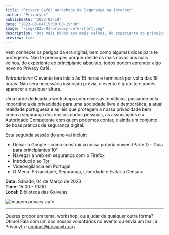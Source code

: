 ```yaml
---
title: "Privacy Café: Workshops de Segurança na Internet"
author: "PrivacyLx"
publishdate: "2023-02-19"
date: "2023-03-04T15:00:00-19:00"
image: "/img/2023-01-privacy-cafe-short.png"
description: "Dos mais novos aos mais velhos, do experiente ao principiante absoluto, todos podem aprender algo novo no Privacy Café. Traz o teu portátil, smartphone ou tablet e deixa os voluntários ajudarem-te a proteger os teus dados pessoais e dispositivos."
preview: true
---
```


Vem conhecer os perigos da era digital, bem como algumas dicas para te protegeres. Não te preocupes porque desde os mais novos aos mais velhos, do experiente ao principiante absoluto, todos podem aprender algo novo no Privacy Café.

*Entrada livre:* O evento terá início às 15 horas e terminará por volta das 19 horas. Não será necessária inscrição prévia, o evento é gratuito e podes aparecer a qualquer altura.

Uma tarde dedicada a workshops com diversas temáticas, passando pela importância da privacidade para uma sociedade livre e democrática, a atual realidade portuguesa e as leis que protegem a nossa privacidade bem como a segurança dos nossos dados pessoais, as associações e a Autoridade Competente com quem podemos contar, e ainda um conjunto de boas práticas de segurança digital.

Esta segunda sessão do ano vai incluir:
- Deixar o Google - como construir a nossa própria nuvem (Parte 1) - Guia para principiantes 101
- Navegar a web em segurança com o Firefox
- Introdução ao [Tor](https://torproject.org)
- Videovigilância em Portugal
- O Menu: Privacidade, Segurança, Liberdade e Evitar a Censura

**Data:** Sábado, 04 de Março de 2023\
**Time:** 15:00 - 19:00\
**Local:** Biblioteca das Galveias


![Imagem privacy-cafe](/img/2023-01-privacy-cafe.png)

---

Queres propor um tema, workshop, ou ajudar de qualquer outra forma? Ótimo!
Fala com um dos nossos voluntários no evento ou envia um mail à PrivacyLx: contact@privacylx.org
